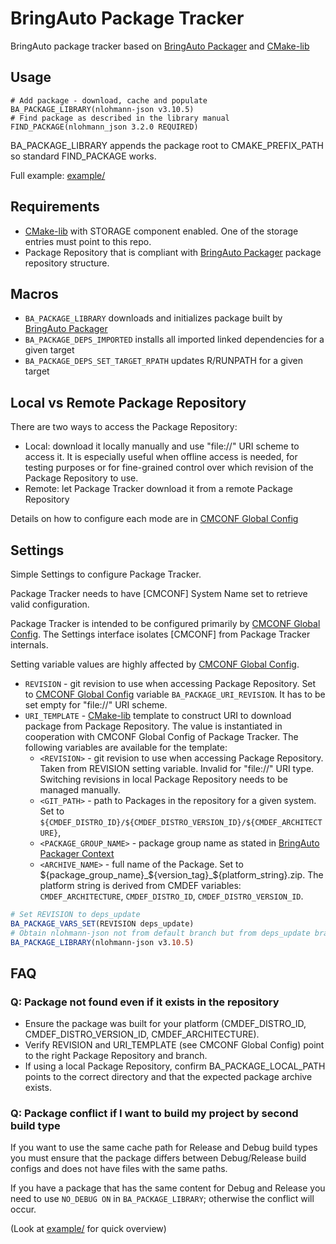 
# BringAuto Package Tracker

BringAuto package tracker based on [BringAuto Packager] and [CMake-lib]

## Usage

```
# Add package - download, cache and populate
BA_PACKAGE_LIBRARY(nlohmann-json v3.10.5)
# Find package as described in the library manual
FIND_PACKAGE(nlohmann_json 3.2.0 REQUIRED)
```
BA_PACKAGE_LIBRARY appends the package root to CMAKE_PREFIX_PATH so standard FIND_PACKAGE works.


Full example: [example/]

## Requirements

- [CMake-lib] with STORAGE component enabled. One of the storage entries must point to this repo.
- Package Repository that is compliant with [BringAuto Packager] package repository structure.


## Macros

- `BA_PACKAGE_LIBRARY` downloads and initializes package built by [BringAuto Packager]
- `BA_PACKAGE_DEPS_IMPORTED` installs all imported linked dependencies for a given target
- `BA_PACKAGE_DEPS_SET_TARGET_RPATH` updates R/RUNPATH for a given target

## Local vs Remote Package Repository

There are two ways to access the Package Repository:

- Local: download it locally manually and use "file://" URI scheme to access it.
  It is especially useful when offline access is needed, for testing purposes
  or for fine-grained control over which revision of the Package Repository to use.
- Remote: let Package Tracker download it from a remote Package Repository

Details on how to configure each mode are in [CMCONF Global Config]

## Settings

Simple Settings to configure Package Tracker.

Package Tracker needs to have [CMCONF] System Name set to retrieve valid configuration.

Package Tracker is intended to be configured primarily by [CMCONF Global Config].
The Settings interface isolates [CMCONF] from Package Tracker internals.

Setting variable values are highly affected by [CMCONF Global Config].

- `REVISION` - git revision to use when accessing Package Repository.
  Set to [CMCONF Global Config] variable `BA_PACKAGE_URI_REVISION`.
  It has to be set empty for "file://" URI scheme.
- `URI_TEMPLATE` - [CMake-lib] template to construct URI to download package from Package Repository.
   The value is instantiated in cooperation with CMCONF Global Config of Package Tracker.
   The following variables are available for the template:
    - `<REVISION>` - git revision to use when accessing Package Repository.
      Taken from REVISION setting variable. Invalid for "file://" URI type. Switching revisions in local
      Package Repository needs to be managed manually.
    - `<GIT_PATH>` - path to Packages in the repository for a given system. Set to `${CMDEF_DISTRO_ID}/${CMDEF_DISTRO_VERSION_ID}/${CMDEF_ARCHITECTURE}`,
    - `<PACKAGE_GROUP_NAME>` - package group name as stated in [BringAuto Packager Context]
    - `<ARCHIVE_NAME>` - full name of the Package. Set to ${package_group_name}_${version_tag}_${platform_string}.zip. The platform string is derived from CMDEF variables: `CMDEF_ARCHITECTURE`, `CMDEF_DISTRO_ID`, `CMDEF_DISTRO_VERSION_ID`.

```cmake
# Set REVISION to deps_update
BA_PACKAGE_VARS_SET(REVISION deps_update)
# Obtain nlohmann-json not from default branch but from deps_update branch
BA_PACKAGE_LIBRARY(nlohmann-json v3.10.5)
```

## FAQ

### Q: Package not found even if it exists in the repository

- Ensure the package was built for your platform (CMDEF_DISTRO_ID, CMDEF_DISTRO_VERSION_ID, CMDEF_ARCHITECTURE).
- Verify REVISION and URI_TEMPLATE (see CMCONF Global Config) point to the right Package Repository and branch.
- If using a local Package Repository, confirm BA_PACKAGE_LOCAL_PATH points to the correct directory and that the expected package archive exists.

### Q: Package conflict if I want to build my project by second build type

If you want to use the same cache path for Release and Debug build types
you must ensure that the package differs between Debug/Release build configs
and does not have files with the same paths.

If you have a package that has the same content for Debug and Release you need to
use `NO_DEBUG ON` in `BA_PACKAGE_LIBRARY`; otherwise the conflict will occur.

(Look at [example/] for quick overview)



[BringAuto Packager]: https://github.com/bacpack-system/packager
[CMCONF Global Config]: ./doc/GlobalConfiguration.md
[CMake-lib]: https://github.com/cmakelib/cmakelib
[BringAuto Packager Context]: https://github.com/bacpack-system/packager/blob/master/doc/ContextStructure.md
[example/]: example/